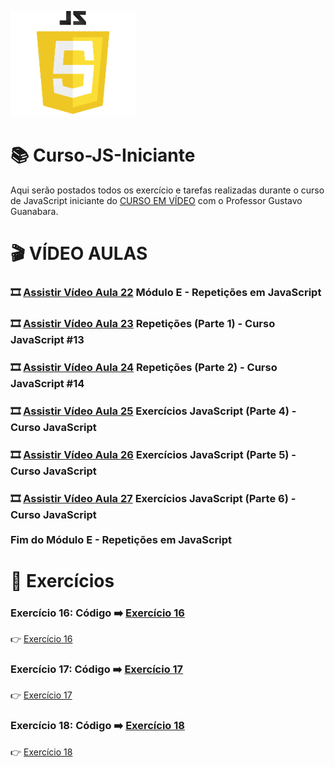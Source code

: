 ![image](https://github.com/leosviana/Curso-JS/blob/main/extras/imagem-js.png)

# :books: Curso-JS-Iniciante

Aqui serão postados todos os exercício e tarefas realizadas durante o curso de JavaScript iniciante do [CURSO EM VÍDEO](https://www.youtube.com/watch?v=1-w1RfGIov4&list=PLHz_AreHm4dlsK3Nr9GVvXCbpQyHQl1o1) com o Professor Gustavo Guanabara.

# :clapper: VÍDEO AULAS
### :film_strip: [Assistir Vídeo Aula 22](https://www.youtube.com/watch?v=3emz6rpcJyA&list=PLHz_AreHm4dlsK3Nr9GVvXCbpQyHQl1o1&index=22) Módulo E - Repetições em JavaScript<br>
### :film_strip: [Assistir Vídeo Aula 23](https://www.youtube.com/watch?v=5rZqYPKIwkY&list=PLHz_AreHm4dlsK3Nr9GVvXCbpQyHQl1o1&index=23) Repetições (Parte 1) - Curso JavaScript #13<br>
### :film_strip: [Assistir Vídeo Aula 24](https://www.youtube.com/watch?v=eX-lkN_Zahc&list=PLHz_AreHm4dlsK3Nr9GVvXCbpQyHQl1o1&index=24) Repetições (Parte 2) - Curso JavaScript #14<br>
### :film_strip: [Assistir Vídeo Aula 25](https://www.youtube.com/watch?v=6tyHypeY4-8&list=PLHz_AreHm4dlsK3Nr9GVvXCbpQyHQl1o1&index=25) Exercícios JavaScript (Parte 4) - Curso JavaScript<br>
### :film_strip: [Assistir Vídeo Aula 26](https://www.youtube.com/watch?v=oMNbc_LFz8w&list=PLHz_AreHm4dlsK3Nr9GVvXCbpQyHQl1o1&index=26) Exercícios JavaScript (Parte 5) - Curso JavaScript<br>
### :film_strip: [Assistir Vídeo Aula 27](https://www.youtube.com/watch?v=mfHAQ-4Rspw&list=PLHz_AreHm4dlsK3Nr9GVvXCbpQyHQl1o1&index=27) Exercícios JavaScript (Parte 6) - Curso JavaScript<br><br>Fim do Módulo E - Repetições em JavaScript<br>

# :scroll: Exercícios
### Exercício 16: Código :arrow_right: [Exercício 16](https://github.com/leosviana/Curso-JS/blob/main/Modulo%20D/exercicios/aula13/ex016.js)<br> 
:point_right: [Exercício 16](https://leosviana.github.io/Curso-JS-Iniciante/Modulo%20D/exercicios/aula13/ex016.js)<br>
### Exercício 17: Código :arrow_right: [Exercício 17](https://github.com/leosviana/Curso-JS/blob/main/Modulo%20D/exercicios/aula14/ex017.js)<br> 
:point_right: [Exercício 17](https://leosviana.github.io/Curso-JS-Iniciante/Modulo%20D/exercicios/aula14/ex017.js)<br>
### Exercício 18: Código :arrow_right: [Exercício 18](https://github.com/leosviana/Curso-JS/blob/main/Modulo%20D/exercicios/aula14/ex018.js)<br> 
:point_right: [Exercício 18](https://leosviana.github.io/Curso-JS-Iniciante/Modulo%20D/exercicios/aula14/ex018/modelo.html)<br>